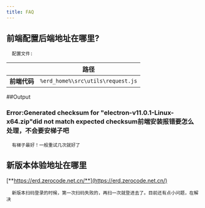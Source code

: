 ```yaml
---
title: FAQ
---
```


## 前端配置后端地址在哪里?

      配置文件:

|      | 路径                                |
|------|-----------------------------------|
| **前端代码** | `%erd_home%\src\utils\request.js` |


##Output
### Error:Generated checksum for "electron-v11.0.1-Linux-x64.zip"did not match expected checksum前端安装报错要怎么处理，不会要安梯子吧

      有梯子最好！一般重试几次就好了

## 新版本体验地址在哪里

[**https://erd.zerocode.net.cn/**](https://erd.zerocode.net.cn/)
      

      新版本扫码登录的时候，第一次扫码失败的，再扫一次就登进去了。目前还有点小问题，在解决